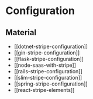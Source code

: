# Configuration

## Material

- [[dotnet-stripe-configuration]]
- [[gin-stripe-configuration]]
- [[flask-stripe-configuration]]
- [[node-saas-with-stripe]]
- [[rails-stripe-configuration]]
- [[slim-stripe-configuration]]
- [[spring-stripe-configuration]]
- [[react-stripe-elements]]
